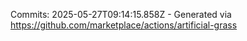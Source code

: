 Commits: 2025-05-27T09:14:15.858Z - Generated via https://github.com/marketplace/actions/artificial-grass
<br>
